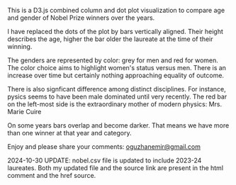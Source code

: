This is a D3.js combined column and dot plot visualization to compare age and gender of Nobel Prize winners over the years.

I have replaced the dots of the plot by bars vertically aligned. Their height describes the age, higher the bar older the laureate at the time of their winning.

The genders are represented by color: grey for men and red for women. The color choice aims to highlight women's status versus men. There is an increase over time but certainly nothing approaching equality of outcome.

There is also signficant difference among distinct disciplines. For instance, pysics seems to have been male dominated until very recently. The red bar on the left-most side is the extraordinary mother of modern physics: Mrs. Marie Cuire

On some years bars overlap and become darker. That means we have more than one winner at that year and category.

Enjoy and please share your comments: oguzhanemir@gmail.com

2024-10-30 UPDATE:
nobel.csv file is updated to include 2023-24 laureates. Both my updated file and the source link are present in the html comment and the href source.

